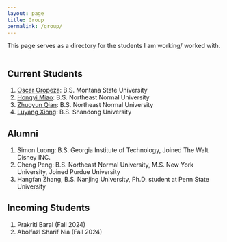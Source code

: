 ```yaml
---
layout: page
title: Group
permalink: /group/
---
```


This page serves as a directory for the students I am working/ worked with.

<hr style="clear:both;visibility: hidden;" />


## Current Students

1. [Oscar Oropeza](): B.S. Montana State University
2. [Hongyi Miao](): B.S. Northeast Normal University
3. [Zhuoyun Qian](): B.S. Northeast Normal University
4. [Luyang Xiong](): B.S. Shandong University


## Alumni

1. Simon Luong: B.S. Georgia Institute of Technology, Joined The Walt Disney INC.
2. Cheng Peng: B.S. Northeast Normal University, M.S. New York University, Joined Purdue University
3. Hangfan Zhang, B.S. Nanjing University, Ph.D. student at Penn State University


## Incoming Students
1. Prakriti Baral (Fall 2024)
2. Abolfazl Sharif Nia (Fall 2024)
